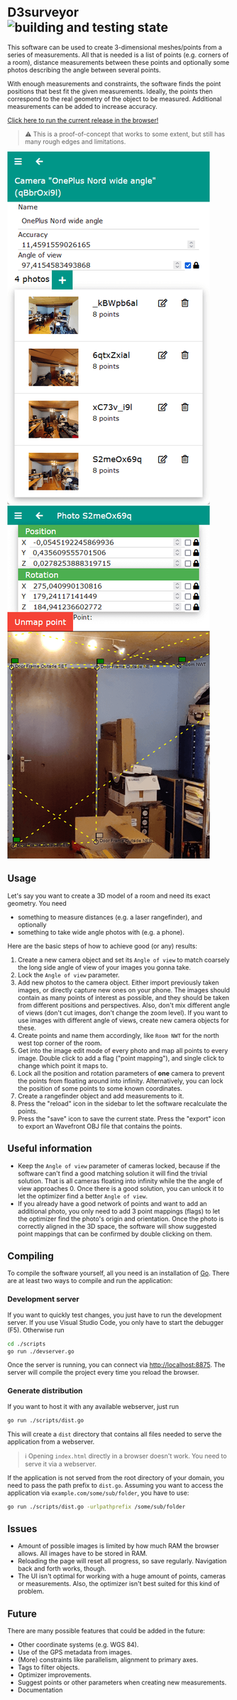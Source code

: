 # D3surveyor ![building and testing state](https://github.com/Dadido3/D3surveyor/actions/workflows/build-test.yml/badge.svg?branch=master)

This software can be used to create 3-dimensional meshes/points from a series of measurements.
All that is needed is a list of points (e.g. corners of a room), distance measurements between these points and optionally some photos describing the angle between several points.

With enough measurements and constraints, the software finds the point positions that best fit the given measurements.
Ideally, the points then correspond to the real geometry of the object to be measured.
Additional measurements can be added to increase accuracy.

[Click here to run the current release in the browser!](https://dadido3.github.io/D3surveyor/)

> :warning: This is a proof-of-concept that works to some extent, but still has many rough edges and limitations.

![Image showing camera settings and a list of taken photos](/images/example-camera.png) ![Image showing the points mapping editor](/images/example-camera-photo.png)

## Usage

Let's say you want to create a 3D model of a room and need its exact geometry.
You need

- something to measure distances (e.g. a laser rangefinder), and optionally
- something to take wide angle photos with (e.g. a phone).

Here are the basic steps of how to achieve good (or any) results:

1. Create a new camera object and set its `Angle of view` to match coarsely the long side angle of view of your images you gonna take.
2. Lock the `Angle of view` parameter.
3. Add new photos to the camera object.
   Either import previously taken images, or directly capture new ones on your phone.
   The images should contain as many points of interest as possible, and they should be taken from different positions and perspectives.
   Also, don't mix different angle of views (don't cut images, don't change the zoom level).
   If you want to use images with different angle of views, create new camera objects for these.
4. Create points and name them accordingly, like `Room NWT` for the north west top corner of the room.
5. Get into the image edit mode of every photo and map all points to every image.
   Double click to add a flag ("point mapping"), and single click to change which point it maps to.
6. Lock all the position and rotation parameters of **one** camera to prevent the points from floating around into infinity.
   Alternatively, you can lock the position of some points to some known coordinates.
7. Create a rangefinder object and add measurements to it.
8. Press the "reload" icon in the sidebar to let the software recalculate the points.
9. Press the "save" icon to save the current state.
   Press the "export" icon to export an Wavefront OBJ file that contains the points.

## Useful information

- Keep the `Angle of view` parameter of cameras locked, because if the software can't find a good matching solution it will find the trivial solution.
  That is all cameras floating into infinity while the the angle of view approaches 0.
  Once there is a good solution, you can unlock it to let the optimizer find a better `Angle of view`.
- If you already have a good network of points and want to add an additional photo, you only need to add 3 point mappings (flags) to let the optimizer find the photo's origin and orientation.
  Once the photo is correctly aligned in the 3D space, the software will show suggested point mappings that can be confirmed by double clicking on them.

## Compiling

To compile the software yourself, all you need is an installation of [Go](https://golang.org).
There are at least two ways to compile and run the application:

### Development server

If you want to quickly test changes, you just have to run the development server.
If you use Visual Studio Code, you only have to start the debugger (F5).
Otherwise run

``` bash
cd ./scripts
go run ./devserver.go
```

Once the server is running, you can connect via [http://localhost:8875](http://localhost:8875).
The server will compile the project every time you reload the browser.

### Generate distribution

If you want to host it with any available webserver, just run

``` bash
go run ./scripts/dist.go
```

This will create a `dist` directory that contains all files needed to serve the application from a webserver.

> :information_source: Opening `index.html` directly in a browser doesn't work. You need to serve it via a webserver.

If the application is not served from the root directory of your domain, you need to pass the path prefix to `dist.go`.
Assuming you want to access the application via `example.com/some/sub/folder`, you have to use:

``` bash
go run ./scripts/dist.go -urlpathprefix /some/sub/folder
```

## Issues

- Amount of possible images is limited by how much RAM the browser allows.
  All images have to be stored in RAM.
- Reloading the page will reset all progress, so save regularly.
  Navigation back and forth works, though.
- The UI isn't optimal for working with a huge amount of points, cameras or measurements.
  Also, the optimizer isn't best suited for this kind of problem.

## Future

There are many possible features that could be added in the future:

- Other coordinate systems (e.g. WGS 84).
- Use of the GPS metadata from images.
- (More) constraints like parallelism, alignment to primary axes.
- Tags to filter objects.
- Optimizer improvements.
- Suggest points or other parameters when creating new measurements.
- Documentation
